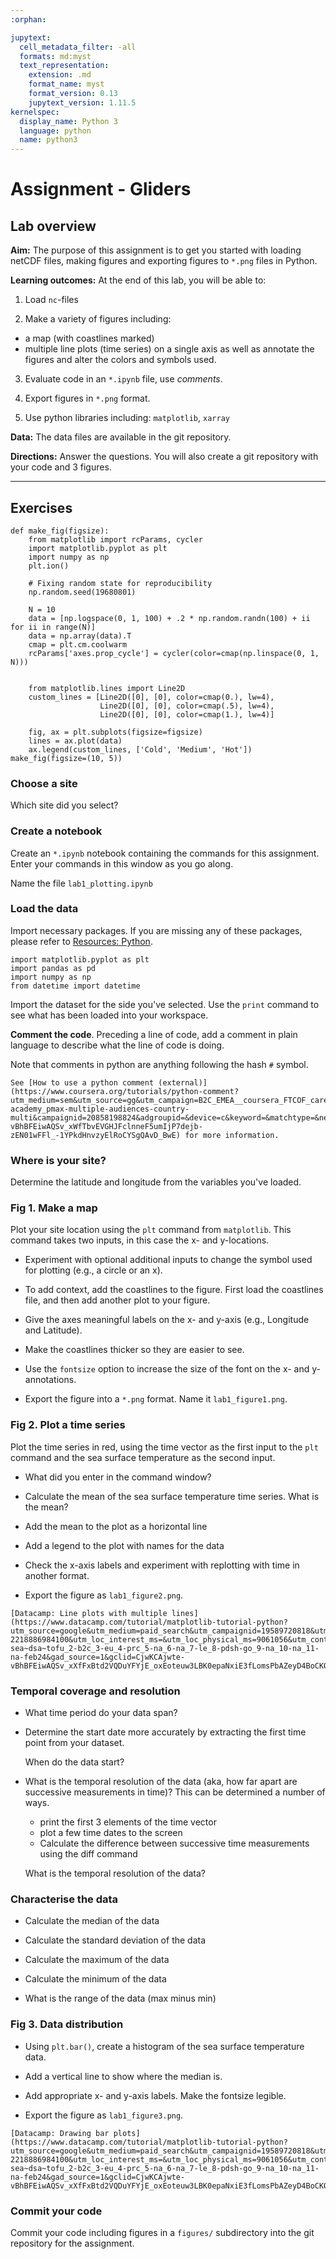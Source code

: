 ```yaml
---
:orphan:

jupytext:
  cell_metadata_filter: -all
  formats: md:myst
  text_representation:
    extension: .md
    format_name: myst
    format_version: 0.13
    jupytext_version: 1.11.5
kernelspec:
  display_name: Python 3
  language: python
  name: python3
---
```

# Assignment - Gliders


## Lab overview

**Aim:** The purpose of this assignment is to get you started with loading netCDF files, making figures and exporting figures to `*.png` files in Python.

**Learning outcomes:** At the end of this lab, you will be able to:

1. Load `nc`-files

2. Make a variety of figures including:
- a map (with coastlines marked)
- multiple line plots (time series) on a single axis
as well as annotate the figures and alter the colors and symbols used.

3. Evaluate code in an `*.ipynb` file, use *comments*.

4. Export figures in `*.png` format.

5. Use python libraries including: `matplotlib`, `xarray`

**Data:** The data files are available in the git repository.  

**Directions:** Answer the questions. You will also create a git repository with your code and 3 figures.

----
## Exercises
```{code-cell}
def make_fig(figsize):
    from matplotlib import rcParams, cycler
    import matplotlib.pyplot as plt
    import numpy as np
    plt.ion()

    # Fixing random state for reproducibility
    np.random.seed(19680801)

    N = 10
    data = [np.logspace(0, 1, 100) + .2 * np.random.randn(100) + ii for ii in range(N)]
    data = np.array(data).T
    cmap = plt.cm.coolwarm
    rcParams['axes.prop_cycle'] = cycler(color=cmap(np.linspace(0, 1, N)))


    from matplotlib.lines import Line2D
    custom_lines = [Line2D([0], [0], color=cmap(0.), lw=4),
                    Line2D([0], [0], color=cmap(.5), lw=4),
                    Line2D([0], [0], color=cmap(1.), lw=4)]

    fig, ax = plt.subplots(figsize=figsize)
    lines = ax.plot(data)
    ax.legend(custom_lines, ['Cold', 'Medium', 'Hot'])
make_fig(figsize=(10, 5))
```


### Choose a site

Which site did you select?

### Create a notebook

Create an `*.ipynb` notebook containing the commands for this assignment.  Enter your commands in this window as you go along.

Name the file `lab1_plotting.ipynb`

### Load the data

Import necessary packages.  If you are missing any of these packages, please refer to [Resources: Python](../resource/python).

```
import matplotlib.pyplot as plt
import pandas as pd
import numpy as np
from datetime import datetime
```

Import the dataset for the side you've selected.  Use the `print` command to see what has been loaded into your workspace.

**Comment the code**.  Preceding a line of code, add a comment in plain language to describe what the line of code is doing.

Note that comments in python are anything following the hash `#` symbol.

```{seealso}
See [How to use a python comment (external)](https://www.coursera.org/tutorials/python-comment?utm_medium=sem&utm_source=gg&utm_campaign=B2C_EMEA__coursera_FTCOF_career-academy_pmax-multiple-audiences-country-multi&campaignid=20858198824&adgroupid=&device=c&keyword=&matchtype=&network=x&devicemodel=&adposition=&creativeid=&hide_mobile_promo&gad_source=1&gclid=CjwKCAjwte-vBhBFEiwAQSv_xWfTbvEVGHJFclnneF5umIjP7dejb-zEN01wFFl_-1YPkdHnvzyElRoCYSgQAvD_BwE) for more information.
```

### Where is your site?  

Determine the latitude and longitude from the variables you've loaded.

### Fig 1. Make a map

Plot your site location using the `plt` command from `matplotlib`.  This command takes two inputs, in this case the x- and y-locations.  

- Experiment with optional additional inputs to change the symbol used for plotting (e.g., a circle or an x).

- To add context, add the coastlines to the figure.  First load the coastlines file, and then add another plot to your figure.

- Give the axes meaningful labels on the x- and y-axis (e.g., Longitude and Latitude).

- Make the coastlines thicker so they are easier to see.

- Use the `fontsize` option to increase the size of the font on the x- and y-annotations.

- Export the figure into a `*.png` format.  Name it `lab1_figure1.png`.

### Fig 2. Plot a time series

Plot the time series in red, using the time vector as the first input to the `plt` command and the sea surface temperature as the second input.

- What did you enter in the command window?

- Calculate the mean of the sea surface temperature time series.  What is the mean?

- Add the mean to the plot as a horizontal line

- Add a legend to the plot with names for the data

- Check the x-axis labels and experiment with replotting with time in another format.

- Export the figure as `lab1_figure2.png`.

```{seealso}
[Datacamp: Line plots with multiple lines](https://www.datacamp.com/tutorial/matplotlib-tutorial-python?utm_source=google&utm_medium=paid_search&utm_campaignid=19589720818&utm_adgroupid=157156373751&utm_device=c&utm_keyword=&utm_matchtype=&utm_network=g&utm_adpostion=&utm_creative=691747307008&utm_targetid=dsa-2218886984100&utm_loc_interest_ms=&utm_loc_physical_ms=9061056&utm_content=&utm_campaign=230119_1-sea~dsa~tofu_2-b2c_3-eu_4-prc_5-na_6-na_7-le_8-pdsh-go_9-na_10-na_11-na-feb24&gad_source=1&gclid=CjwKCAjwte-vBhBFEiwAQSv_xXfFxBtd2VQDuYFYjE_oxEoteuw3LBK0epaNxiE3fLomsPbAZeyD4BoCKQwQAvD_BwE)
```

### Temporal coverage and resolution

- What time period do your data span?

- Determine the start date more accurately by extracting the first time point from your dataset.

    When do the data start?

- What is the temporal resolution of the data (aka, how far apart are successive measurements in time)?  This can be determined a number of ways.

    - print the first 3 elements of the time vector 
    - plot a few time dates to the screen
    - Calculate the difference between successive time measurements using the diff command

    What is the temporal resolution of the data?

### Characterise the data

- Calculate the median of the data

- Calculate the standard deviation of the data

- Calculate the maximum of the data

- Calculate the minimum of the data

- What is the range of the data (max minus min)

### Fig 3. Data distribution

- Using `plt.bar()`, create a histogram of the sea surface temperature data.

- Add a vertical line to show where the median is.

- Add appropriate x- and y-axis labels.  Make the fontsize legible.

- Export the figure as `lab1_figure3.png`.

```{seealso}
[Datacamp: Drawing bar plots](https://www.datacamp.com/tutorial/matplotlib-tutorial-python?utm_source=google&utm_medium=paid_search&utm_campaignid=19589720818&utm_adgroupid=157156373751&utm_device=c&utm_keyword=&utm_matchtype=&utm_network=g&utm_adpostion=&utm_creative=691747307008&utm_targetid=dsa-2218886984100&utm_loc_interest_ms=&utm_loc_physical_ms=9061056&utm_content=&utm_campaign=230119_1-sea~dsa~tofu_2-b2c_3-eu_4-prc_5-na_6-na_7-le_8-pdsh-go_9-na_10-na_11-na-feb24&gad_source=1&gclid=CjwKCAjwte-vBhBFEiwAQSv_xXfFxBtd2VQDuYFYjE_oxEoteuw3LBK0epaNxiE3fLomsPbAZeyD4BoCKQwQAvD_BwE)
```

### Commit your code

Commit your code including figures in a `figures/` subdirectory into the git repository for the assignment.